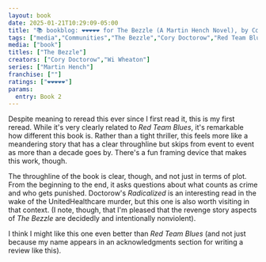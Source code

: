 ```yaml
---
layout: book
date: 2025-01-21T10:29:09-05:00
title: "📚 bookblog: ❤️❤️❤️❤️❤️ for The Bezzle (A Martin Hench Novel), by Cory Doctorow"
tags: ["media","Communities","The Bezzle","Cory Doctorow","Red Team Blues","Radicalized (collection)","Radicalized"]
media: ["book"]
titles: ["The Bezzle"]
creators: ["Cory Doctorow","Wi Wheaton"]
series: ["Martin Hench"]
franchise: [""]
ratings: ["❤️❤️❤️❤️❤️"]
params:
  entry: Book 2
---
```


Despite meaning to reread this ever since I first read it, this is my first reread. While it's very clearly related to *Red Team Blues*, it's remarkable how different this book is. Rather than a tight thriller, this feels more like a meandering story that has a clear throughline but skips from event to event as more than a decade goes by. There's a fun framing device that makes this work, though.

The throughline of the book is clear, though, and not just in terms of plot. From the beginning to the end, it asks questions about what counts as crime and who gets punished. Doctorow's *Radicalized* is an interesting read in the wake of the UnitedHealthcare murder, but this one is also worth visiting in that context. (I note, though, that I'm pleased that the revenge story aspects of *The Bezzle* are decidedly and intentionally nonviolent).

I think I might like this one even better than *Red Team Blues* (and not just because my name appears in an acknowledgments section for writing a review like this).
